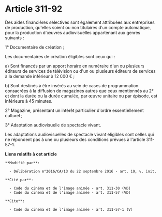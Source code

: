 # Article 311-92

Des aides financières sélectives sont également attribuées aux entreprises de production, qu'elles soient ou non titulaires
d'un compte automatique, pour la production d'œuvres audiovisuelles appartenant aux genres suivants : 

1° Documentaire de création ; 

Les documentaires de création éligibles sont ceux qui :

a) Sont financés par un apport horaire en numéraire d'un ou plusieurs éditeurs de services de télévision ou d'un ou plusieurs
éditeurs de services à la demande inférieur à 12 000 € ;

b) Sont destinés à être insérés au sein de cases de programmation consacrées à la diffusion de magazines autres que ceux
mentionnés au 2° et dont la durée ou la durée cumulée, par œuvre unitaire ou par épisode, est inférieure à 45 minutes. 

2° Magazine, présentant un intérêt particulier d'ordre essentiellement culturel ; 

3° Adaptation audiovisuelle de spectacle vivant. 

Les adaptations audiovisuelles de spectacle vivant éligibles sont celles qui ne répondent pas à une ou plusieurs des
conditions prévues à l'article 311-57-1.

**Liens relatifs à cet article**

	**Modifié par**:

	  - Délibération n°2016/CA/13 du 22 septembre 2016 - art. 10, v. init.

	**Cité par**:

	  - Code du cinéma et de l'image animée - art. 311-30 (VD)
	  - Code du cinéma et de l'image animée - art. 311-57 (VD)

	**Cite**:

	  - Code du cinéma et de l'image animée - art. 311-57-1 (V)
